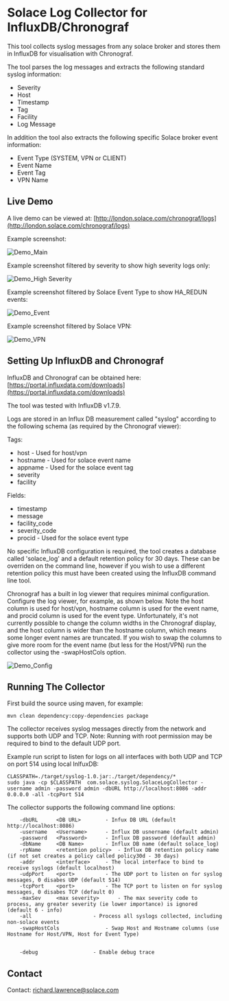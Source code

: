 # Solace Log Collector for InfluxDB/Chronograf

This tool collects syslog messages from any solace broker and stores them in InfluxDB for visualisation with Chronograf.

The tool parses the log messages and extracts the following standard syslog information:

* Severity
* Host
* Timestamp
* Tag
* Facility
* Log Message

In addition the tool also extracts the following specific Solace broker event information:

* Event Type (SYSTEM, VPN or CLIENT)
* Event Name
* Event Tag
* VPN Name

## Live Demo 

A live demo can be viewed at: [http://london.solace.com/chronograf/logs](http://london.solace.com/chronograf/logs)

Example screenshot:

![Demo_Main](images/demo-main.png)

Example screenshot filtered by severity to show high severity logs only:

![Demo_High Severity](images/demo-high-sev.png)

Example screenshot filtered by Solace Event Type to show HA_REDUN events:

![Demo_Event](images/demo-event.png)

Example screenshot filtered by Solace VPN:

![Demo_VPN](images/demo-vpn.png)

## Setting Up InfluxDB and Chronograf

InfluxDB and Chronograf can be obtained here: [https://portal.influxdata.com/downloads](https://portal.influxdata.com/downloads)

The tool was tested with InfluxDB v1.7.9.

Logs are stored in an Influx DB measurement called "syslog" according to the
following schema (as required by the Chronograf viewer):

Tags:

* host	   - Used for host/vpn
* hostname - Used for solace event name
* appname  - Used for the solace event tag
* severity
* facility
 

Fields:

* timestamp
* message
* facility_code
* severity_code
* procid - Used for the solace event type

No specific InfluxDB configuration is required, the tool creates a database called 'solace_log' and a default retention policy for 30 days. These can be overriden on the command line, however if you wish to use a different retention policy this must have been created using the InfluxDB command line tool.
 
Chronograf has a built in log viewer that requires minimal configuration.
Configure the log viewer, for example, as shown below.
Note the host column is used for host/vpn, hostname column is used for the event name, and procid column is used for the event type.
Unfortunately, it's not currently possible to change the column widths in the Chronograf display, and the host column is wider than the hostname column, which means some longer event names are truncated. If you wish to swap the columns to give more room for the event name (but less for the Host/VPN) run the collector using the -swapHostCols option.


![Demo_Config](images/demo-config.png)

## Running The Collector

First build the source using maven, for example:

```
mvn clean dependency:copy-dependencies package
```

The collector receives syslog messages directly from the network and supports both UDP and TCP.
Note: Running with root permission may be required to bind to the default UDP port.

Example run script to listen for logs on all interfaces with both UDP and TCP on port 514 using local InlfuxDB:

```
CLASSPATH=./target/syslog-1.0.jar:./target/dependency/*
sudo java -cp $CLASSPATH  com.solace.syslog.SolaceLogCollector -username admin -password admin -dbURL http://localhost:8086 -addr 0.0.0.0 -all -tcpPort 514
```

The collector supports the following command line options:

```
	-dbURL   	<DB URL>		- Infux DB URL (default http://localhost:8086)
	-username	<Username>		- Influx DB usnername (default admin)
	-password	<Password>		- Influx DB password (default admin)
	-dbName  	<DB Name>		- Influx DB name (default solace_log)
	-rpName 	<retention policy> 	- Influx DB retention policy name (if not set creates a policy called policy30d - 30 days)
	-addr   	<interface>		- The local interface to bind to receive syslogs (default localhost)
	-udpPort 	<port>			- The UDP port to listen on for syslog messages, 0 disabes UDP (default 514)
	-tcpPort 	<port>			- The TCP port to listen on for syslog messages, 0 disabes TCP (default 0)
	-maxSev  	<max severity>		- The max severity code to process, any greater severity (ie lower importance) is ignored (default 6 - info)
	-all					- Process all syslogs collected, including non-solace events
	-swapHostCols				- Swap Host and Hostname columns (use Hostname for Host/VPN, Host for Event Type)


	-debug					- Enable debug trace
```
 
## Contact

Contact: [richard.lawrence@solace.com](mailto:richard.lawrence@solace.com)


